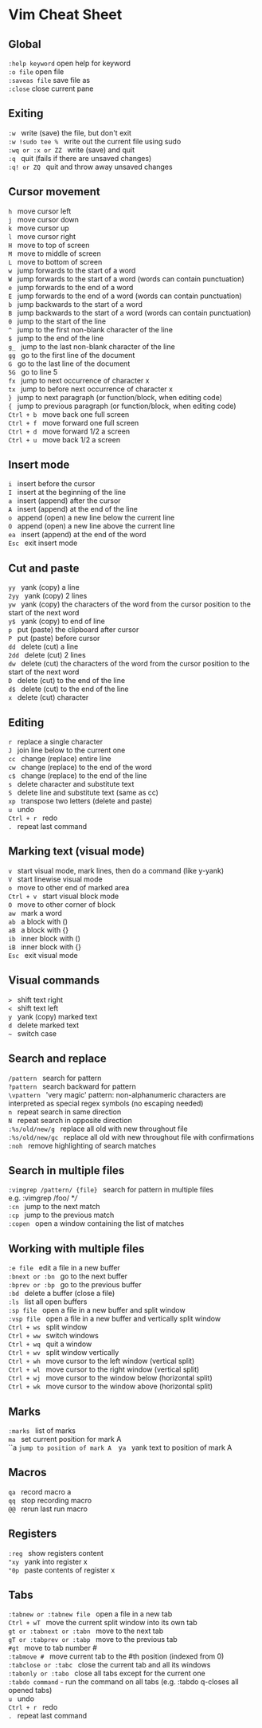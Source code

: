 # Vim Cheat Sheet
## Global
`:help keyword` open help for keyword  
`:o file` open file  
`:saveas file` save file as  
`:close` close current pane  

## Exiting  
 `:w ` write (save) the file, but don't exit  
 `:w !sudo tee % ` write out the current file using sudo  
 `:wq or :x or ZZ ` write (save) and quit  
 `:q ` quit (fails if there are unsaved changes)  
 `:q! or ZQ ` quit and throw away unsaved changes  
  
## Cursor movement  
 `h ` move cursor left  
 `j ` move cursor down  
 `k ` move cursor up  
 `l ` move cursor right  
 `H ` move to top of screen  
 `M ` move to middle of screen  
 `L ` move to bottom of screen  
 `w ` jump forwards to the start of a word  
 `W ` jump forwards to the start of a word (words can contain punctuation)  
 `e ` jump forwards to the end of a word  
 `E ` jump forwards to the end of a word (words can contain punctuation)  
 `b ` jump backwards to the start of a word  
 `B ` jump backwards to the start of a word (words can contain punctuation)  
 `0 ` jump to the start of the line  
 `^ ` jump to the first non-blank character of the line  
 `$ ` jump to the end of the line  
 `g_ ` jump to the last non-blank character of the line  
 `gg ` go to the first line of the document  
 `G ` go to the last line of the document  
 `5G ` go to line 5  
 `fx ` jump to next occurrence of character x  
 `tx ` jump to before next occurrence of character x  
 `} ` jump to next paragraph (or function/block, when editing code)  
 `{ ` jump to previous paragraph (or function/block, when editing code)  
 `Ctrl + b ` move back one full screen  
 `Ctrl + f ` move forward one full screen  
 `Ctrl + d ` move forward 1/2 a screen  
 `Ctrl + u ` move back 1/2 a screen  
  
 ## Insert mode    
 `i ` insert before the cursor  
 `I ` insert at the beginning of the line  
 `a ` insert (append) after the cursor  
 `A ` insert (append) at the end of the line  
 `o ` append (open) a new line below the current line  
 `O ` append (open) a new line above the current line  
 `ea ` insert (append) at the end of the word  
 `Esc ` exit insert mode  
  
## Cut and paste  
 `yy ` yank (copy) a line  
 `2yy ` yank (copy) 2 lines  
 `yw ` yank (copy) the characters of the word from the cursor position to the start of the next word  
 `y$ ` yank (copy) to end of line  
 `p ` put (paste) the clipboard after cursor  
 `P ` put (paste) before cursor  
 `dd ` delete (cut) a line  
 `2dd ` delete (cut) 2 lines  
 `dw ` delete (cut) the characters of the word from the cursor position to the start of the next word  
 `D ` delete (cut) to the end of the line  
 `d$ ` delete (cut) to the end of the line  
 `x ` delete (cut) character  
  
## Editing  
 `r ` replace a single character  
 `J ` join line below to the current one  
 `cc ` change (replace) entire line  
 `cw ` change (replace) to the end of the word  
 `c$ ` change (replace) to the end of the line  
 `s ` delete character and substitute text  
 `S ` delete line and substitute text (same as cc)  
 `xp ` transpose two letters (delete and paste)  
 `u ` undo  
 `Ctrl + r ` redo  
 `. ` repeat last command  
  
## Marking text (visual mode)  
 `v ` start visual mode, mark lines, then do a command (like y-yank)  
 `V ` start linewise visual mode  
 `o ` move to other end of marked area  
 `Ctrl + v ` start visual block mode  
 `O ` move to other corner of block  
 `aw ` mark a word  
 `ab ` a block with ()  
 `aB ` a block with {}  
 `ib ` inner block with ()  
 `iB ` inner block with {}  
 `Esc ` exit visual mode  
  
## Visual commands  
 `> ` shift text right  
 `< ` shift text left  
 `y ` yank (copy) marked text  
 `d ` delete marked text  
 `~ ` switch case  
  
## Search and replace  
 `/pattern ` search for pattern  
 `?pattern ` search backward for pattern  
 `\vpattern ` 'very magic' pattern: non-alphanumeric characters are interpreted as special regex symbols (no escaping needed)  
 `n ` repeat search in same direction  
 `N ` repeat search in opposite direction  
 `:%s/old/new/g ` replace all old with new throughout file  
 `:%s/old/new/gc ` replace all old with new throughout file with confirmations  
 `:noh ` remove highlighting of search matches  
  
## Search in multiple files  
 `:vimgrep /pattern/ {file} ` search for pattern in multiple files  
e.g. :vimgrep /foo/ **/*  
 `:cn ` jump to the next match  
 `:cp ` jump to the previous match  
 `:copen ` open a window containing the list of matches  
  
## Working with multiple files  
 `:e file ` edit a file in a new buffer  
 `:bnext or :bn ` go to the next buffer  
 `:bprev or :bp ` go to the previous buffer  
 `:bd ` delete a buffer (close a file)  
 `:ls ` list all open buffers  
 `:sp file ` open a file in a new buffer and split window  
 `:vsp file ` open a file in a new buffer and vertically split window  
 `Ctrl + ws ` split window  
 `Ctrl + ww ` switch windows  
 `Ctrl + wq ` quit a window  
 `Ctrl + wv ` split window vertically  
 `Ctrl + wh ` move cursor to the left window (vertical split)  
 `Ctrl + wl ` move cursor to the right window (vertical split)  
 `Ctrl + wj ` move cursor to the window below (horizontal split)  
 `Ctrl + wk ` move cursor to the window above (horizontal split)  
  
## Marks  
 `:marks ` list of marks  
 `ma ` set current position for mark A  
 ``a ` jump to position of mark A  
 `y`a ` yank text to position of mark A  
  
## Macros  
 `qa ` record macro a  
 `qq ` stop recording macro  
 `@@ ` rerun last run macro  
  
## Registers  
 `:reg ` show registers content  
 `"xy ` yank into register x  
 `"0p ` paste contents of register x  
  
## Tabs  
 `:tabnew or :tabnew file ` open a file in a new tab  
 `Ctrl + wT ` move the current split window into its own tab  
 `gt or :tabnext or :tabn ` move to the next tab  
 `gT or :tabprev or :tabp ` move to the previous tab  
 `#gt ` move to tab number #  
 `:tabmove # ` move current tab to the #th position (indexed from 0)  
 `:tabclose or :tabc ` close the current tab and all its windows  
 `:tabonly or :tabo ` close all tabs except for the current one  
 `:tabdo command` - run the command on all tabs (e.g. :tabdo q-closes all opened tabs)  
 `u ` undo  
 `Ctrl + r ` redo  
 `. ` repeat last command  


